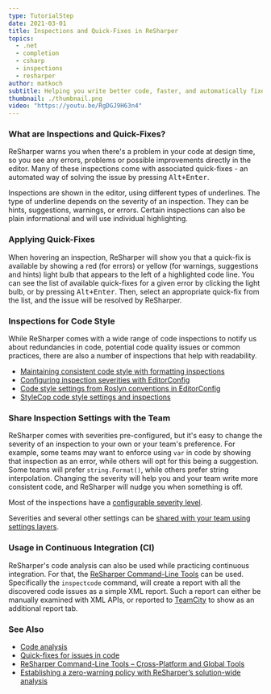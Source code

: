 ```yaml
---
type: TutorialStep
date: 2021-03-01
title: Inspections and Quick-Fixes in ReSharper
topics:
  - .net
  - completion
  - csharp
  - inspections
  - resharper
author: matkoch
subtitle: Helping you write better code, faster, and automatically fixes code issues.
thumbnail: ./thumbnail.png
video: "https://youtu.be/RgDGJ9H63n4"
---
```


### What are Inspections and Quick-Fixes?

ReSharper warns you when there's a problem in your code at design time, so you see any errors, problems or possible improvements directly in the editor.
Many of these inspections come with associated quick-fixes - an automated way of solving the issue by pressing <kbd>Alt+Enter</kbd>.

Inspections are shown in the editor, using different types of underlines. The type of underline depends on the severity of an inspection.
They can be hints, suggestions, warnings, or errors. Certain inspections can also be plain informational and will use individual highlighting.

### Applying Quick-Fixes

When hovering an inspection, ReSharper will show you that a quick-fix is available by showing a red (for errors) or yellow (for warnings, suggestions and hints) light bulb that appears to the left of a highlighted code line. You can see the list of available quick-fixes for a given error by clicking the light bulb, or by pressing <kbd>Alt+Enter</kbd>. Then, select an appropriate quick-fix from the list, and the issue will be resolved by ReSharper.

### Inspections for Code Style

While ReSharper comes with a wide range of code inspections to notify us about redundancies in code, potential code quality issues or common practices, there are also a number of inspections that help with readability.

- [Maintaining consistent code style with formatting inspections](https://blog.jetbrains.com/dotnet/2018/04/04/maintaining-consistent-code-style-formatting-inspections-resharper-2018-1/)
- [Configuring inspection severities with EditorConfig](https://blog.jetbrains.com/dotnet/2018/04/05/configuring-inspection-severities-editorconfig/)
- [Code style settings from Roslyn conventions in EditorConfig](https://blog.jetbrains.com/dotnet/2018/04/06/code-style-settings-roslyn-conventions-editorconfig/)
- [StyleCop code style settings and inspections](https://blog.jetbrains.com/dotnet/2018/04/09/stylecop-code-style-settings-inspections/)

### Share Inspection Settings with the Team

ReSharper comes with severities pre-configured, but it's easy to change the severity of an inspection to your own or your team's preference. For example, some teams may want to enforce using `var` in code by showing that inspection as an error, while others will opt for this being a suggestion. Some teams will prefer `string.Format()`, while others prefer string interpolation. Changing the severity will help you and your team write more consistent code, and ReSharper will nudge you when something is off.

Most of the inspections have a [configurable severity level](https://www.jetbrains.com/help/resharper/Code_Analysis__Configuring_Warnings.html#change_severity).

Severities and several other settings can be [shared with your team using settings layers](https://www.jetbrains.com/help/resharper/Sharing_Configuration_Options.html).

### Usage in Continuous Integration (CI)

ReSharper's code analysis can also be used while practicing continuous integration. For that, the [ReSharper Command-Line Tools](https://www.jetbrains.com/help/resharper/ReSharper_Command_Line_Tools.html) can be used. Specifically the `inspectcode` command, will create a report with all the discovered code issues as a simple XML report. Such a report can either be manually examined with XML APIs, or reported to [TeamCity](https://jetbrains.com/teamcity) to show as an additional report tab.

### See Also

- [Code analysis](https://www.jetbrains.com/help/resharper/Code_Analysis__Index.html)
- [Quick-fixes for issues in code](https://www.jetbrains.com/help/resharper/Code_Analysis__Quick-Fixes.html)
- [ReSharper Command-Line Tools – Cross-Platform and Global Tools](https://blog.jetbrains.com/dotnet/2020/07/16/resharper-command-line-tools-cross-platform-and-global-tools/)
- [Establishing a zero-warning policy with ReSharper’s solution-wide analysis](https://blog.jetbrains.com/dotnet/2016/10/04/establishing-a-zero-warning-policy-with-resharpers-solution-wide-analysis/)
